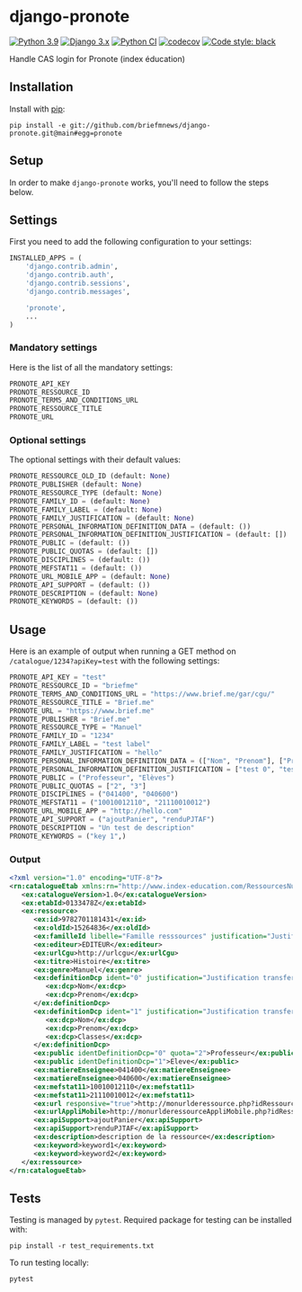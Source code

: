 # django-pronote
[![Python 3.9](https://img.shields.io/badge/python-3.9-blue.svg)](https://www.python.org/downloads/release/python-390/)
[![Django 3.x](https://img.shields.io/badge/django-3.2-blue.svg)](https://docs.djangoproject.com/en/3.2/)
[![Python CI](https://github.com/briefmnews/django-pronote/actions/workflows/tests.yaml/badge.svg)](https://github.com/briefmnews/django-pronote/actions/workflows/tests.yaml)
[![codecov](https://codecov.io/gh/briefmnews/django-pronote/branch/main/graph/badge.svg?token=4VYHI0VP2N)](https://codecov.io/gh/briefmnews/django-pronote)
[![Code style: black](https://img.shields.io/badge/code%20style-black-000000.svg)](https://github.com/python/black)

Handle CAS login for Pronote (index éducation)

## Installation
Install with [pip](https://pypi.org/):
```
pip install -e git://github.com/briefmnews/django-pronote.git@main#egg=pronote
```

## Setup
In order to make `django-pronote` works, you'll need to follow the steps below.

## Settings
First you need to add the following configuration to your settings:

```python
INSTALLED_APPS = (
    'django.contrib.admin',
    'django.contrib.auth',
    'django.contrib.sessions',
    'django.contrib.messages',

    'pronote',
    ...
)
```

### Mandatory settings
Here is the list of all the mandatory settings:
```python
PRONOTE_API_KEY
PRONOTE_RESSOURCE_ID
PRONOTE_TERMS_AND_CONDITIONS_URL
PRONOTE_RESSOURCE_TITLE
PRONOTE_URL
```

### Optional settings
The optional settings with their default values:
```python
PRONOTE_RESSOURCE_OLD_ID (default: None)
PRONOTE_PUBLISHER (default: None)
PRONOTE_RESSOURCE_TYPE (default: None)
PRONOTE_FAMILY_ID = (default: None)
PRONOTE_FAMILY_LABEL = (default: None)
PRONOTE_FAMILY_JUSTIFICATION = (default: None)
PRONOTE_PERSONAL_INFORMATION_DEFINITION_DATA = (default: ())
PRONOTE_PERSONAL_INFORMATION_DEFINITION_JUSTIFICATION = (default: [])
PRONOTE_PUBLIC = (default: ())
PRONOTE_PUBLIC_QUOTAS = (default: [])
PRONOTE_DISCIPLINES = (default: ())
PRONOTE_MEFSTAT11 = (default: ())
PRONOTE_URL_MOBILE_APP = (default: None)
PRONOTE_API_SUPPORT = (default: ())
PRONOTE_DESCRIPTION = (default: None)
PRONOTE_KEYWORDS = (default: ())
```

## Usage
Here is an example of output when running a GET method on `/catalogue/1234?apiKey=test` with the following settings:
```python
PRONOTE_API_KEY = "test"
PRONOTE_RESSOURCE_ID = "briefme"
PRONOTE_TERMS_AND_CONDITIONS_URL = "https://www.brief.me/gar/cgu/"
PRONOTE_RESSOURCE_TITLE = "Brief.me"
PRONOTE_URL = "https://www.brief.me"
PRONOTE_PUBLISHER = "Brief.me"
PRONOTE_RESSOURCE_TYPE = "Manuel"
PRONOTE_FAMILY_ID = "1234"
PRONOTE_FAMILY_LABEL = "test label"
PRONOTE_FAMILY_JUSTIFICATION = "hello"
PRONOTE_PERSONAL_INFORMATION_DEFINITION_DATA = (["Nom", "Prenom"], ["Prenom"])
PRONOTE_PERSONAL_INFORMATION_DEFINITION_JUSTIFICATION = ["test 0", "test 1"]
PRONOTE_PUBLIC = ("Professeur", "Elèves")
PRONOTE_PUBLIC_QUOTAS = ["2", "3"]
PRONOTE_DISCIPLINES = ("041400", "040600")
PRONOTE_MEFSTAT11 = ("10010012110", "21110010012")
PRONOTE_URL_MOBILE_APP = "http://hello.com"
PRONOTE_API_SUPPORT = ("ajoutPanier", "renduPJTAF")
PRONOTE_DESCRIPTION = "Un test de description"
PRONOTE_KEYWORDS = ("key 1",)
```

### Output
```xml
<?xml version="1.0" encoding="UTF-8"?>
<rn:catalogueEtab xmlns:rn="http://www.index-education.com/RessourcesNumeriques" xmlns:ex="http://www.index-education.com/RessourcesNumeriques/ExchangeTypes" xmlns:xsi="http://www.w3.org/2001/XMLSchema-instance" xsi:schemaLocation="http://www.index-education.com/RessourcesNumeriques http://www.index-education.com/contenu/telechargement/partenaires/InterconnexionRessourcesNumeriquesV1_1.xsd" schemaVersion="1.1">
   <ex:catalogueVersion>1.0</ex:catalogueVersion>
   <ex:etabId>0133478Z</ex:etabId>
   <ex:ressource>
      <ex:id>9782701181431</ex:id>
      <ex:oldId>15264836</ex:oldId>
      <ex:familleId libelle="Famille resssources" justification="Justification corrélation multi-ressources">18ZE</ex:familleId>
      <ex:editeur>EDITEUR</ex:editeur>
      <ex:urlCgu>http://urlcgu</ex:urlCgu>
      <ex:titre>Histoire</ex:titre>
      <ex:genre>Manuel</ex:genre>
      <ex:definitionDcp ident="0" justification="Justification transfert DCP">
         <ex:dcp>Nom</ex:dcp>
         <ex:dcp>Prenom</ex:dcp>
      </ex:definitionDcp>
      <ex:definitionDcp ident="1" justification="Justification transfert DCP">
         <ex:dcp>Nom</ex:dcp>
         <ex:dcp>Prenom</ex:dcp>
         <ex:dcp>Classes</ex:dcp>
      </ex:definitionDcp>
      <ex:public identDefinitionDcp="0" quota="2">Professeur</ex:public>
      <ex:public identDefinitionDcp="1">Eleve</ex:public>
      <ex:matiereEnseignee>041400</ex:matiereEnseignee>
      <ex:matiereEnseignee>040600</ex:matiereEnseignee>
      <ex:mefstat11>10010012110</ex:mefstat11>
      <ex:mefstat11>21110010012</ex:mefstat11>
      <ex:url responsive="true">http://monurlderessource.php?idRessource=9782701181431</ex:url>
      <ex:urlAppliMobile>http://monurlderessourceAppliMobile.php?idRessource=9782701181431</ex:urlAppliMobile>
      <ex:apiSupport>ajoutPanier</ex:apiSupport>
      <ex:apiSupport>renduPJTAF</ex:apiSupport>
      <ex:description>description de la ressource</ex:description>
      <ex:keyword>keyword1</ex:keyword>
      <ex:keyword>keyword2</ex:keyword>
   </ex:ressource>
</rn:catalogueEtab>
```


## Tests
Testing is managed by `pytest`. Required package for testing can be installed with:
```
pip install -r test_requirements.txt
```

To run testing locally:
```
pytest
```